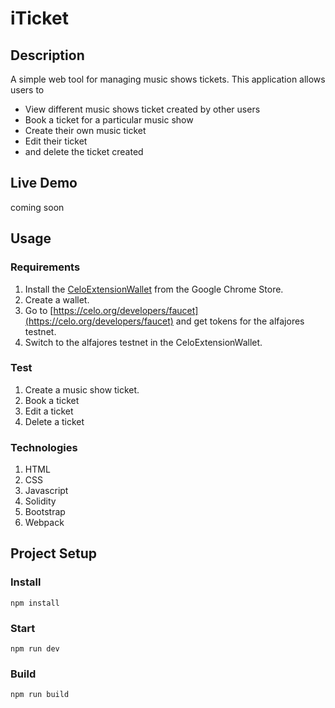 # iTicket

## Description
A simple web tool for managing music shows tickets. 
This application allows users to
* View different music shows ticket created by other users
* Book a ticket for a particular music show
* Create their own music ticket
* Edit their ticket
* and delete the ticket created

## Live Demo
coming soon

## Usage

### Requirements
1. Install the [CeloExtensionWallet](https://chrome.google.com/webstore/detail/celoextensionwallet/kkilomkmpmkbdnfelcpgckmpcaemjcdh?hl=en) from the Google Chrome Store.
2. Create a wallet.
3. Go to [https://celo.org/developers/faucet](https://celo.org/developers/faucet) and get tokens for the alfajores testnet.
4. Switch to the alfajores testnet in the CeloExtensionWallet.

### Test
1. Create a music show ticket.
2. Book a ticket
3. Edit a ticket
4. Delete a ticket

### Technologies
1. HTML
2. CSS
3. Javascript
4. Solidity
5. Bootstrap
6. Webpack


## Project Setup

### Install
```
npm install
```

### Start
```
npm run dev
```

### Build
```
npm run build